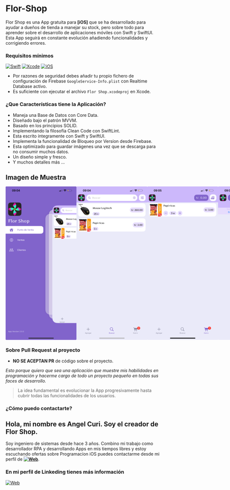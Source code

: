 # Flor-Shop

Flor Shop es una App gratuita para **[iOS]** que se ha desarrollado para ayudar a dueños de tienda a manejar su stock, pero sobre todo para aprender sobre el desarrollo de aplicaciones móviles con Swift y SwiftUI. Esta App seguirá en constante evolución añadiendo funcionalidades y corrigiendo errores.

### Requisitos mínimos
[![Swift](https://img.shields.io/badge/Swift-5-orange.svg?longCache=true&style=popout-square)](https://swift.org)
[![Xcode](https://img.shields.io/badge/Xcode-12.5-blue.svg?longCache=true&style=popout-square)](https://developer.apple.com/xcode)
[![iOS](https://img.shields.io/badge/iOS-16-red.svg?longCache=true&style=popout-square)](https://www.apple.com/es/ios)

* Por razones de seguridad debes añadir tu propio fichero de configuración de Firebase `GoogleService-Info.plist` con Realtime Database activo.
* Es suficiente con ejecutar el archivo `Flor Shop.xcodeproj` en Xcode.

### ¿Que Características tiene la Aplicación?
* Maneja una Base de Datos con Core Data.
* Diseñado bajo el patrón MVVM.
* Basado en los principios SOLID.
* Implementando la filosofía Clean Code con SwiftLint.
* Esta escrito íntegramente con Swift y SwiftUI.
* Implementa la funcionalidad de Bloqueo por Versíon desde Firebase.
* Esta optimizado para guardar imágenes una vez que se descarga para no consumir muchos datos.
* Un diseño simple y fresco.
* Y muchos detalles más ...

## Imagen de Muestra
<div style="display: flex; justify-content: space-between;">
  <img src="FlorCaptura1.png" alt="Texto alternativo" height="500"/>
  <img src="FlorCaptura2.png" alt="Texto alternativo" height="500"/>
  <img src="FlorCaptura3.png" alt="Texto alternativo" height="500"/>
  <img src="FlorCaptura4.png" alt="Texto alternativo" height="500"/>
  <img src="FlorCaptura5.png" alt="Texto alternativo" height="500"/>
</div>

### Sobre Pull Request al proyecto

* **NO SE ACEPTAN PR** de código sobre el proyecto.

*Esto porque quiero que sea una aplicación que muestre mis habilidades en programación y hacerme cargo de todo un proyecto pequeño en todas sus faces de desarrollo.*

> La idea fundamental es evolucionar la App progresivamente hasta cubrir todas las funcionalidades de los usuarios.

### ¿Cómo puedo contactarte?

## Hola, mi nombre es Angel Curi. Soy el creador de Flor Shop.

Soy ingeniero de sistemas desde hace 3 años. Combino mi trabajo como desarrollador RPA y desarrollando Apps en mis tiempos libres y estoy escuchando ofertas sobre Programacíon iOS puedes contactarme desde mi perfil de **[![Web](https://img.shields.io/badge/Linkeding-blue?logo=Linkeding)](https://www.linkedin.com/in/angel-curi-laurente-408b13177/)**.

### En mi perfil de Linkeding tienes más información

[![Web](https://img.shields.io/badge/Linkeding-blue?logo=Linkeding)](https://www.linkedin.com/in/angel-curi-laurente-408b13177/)
